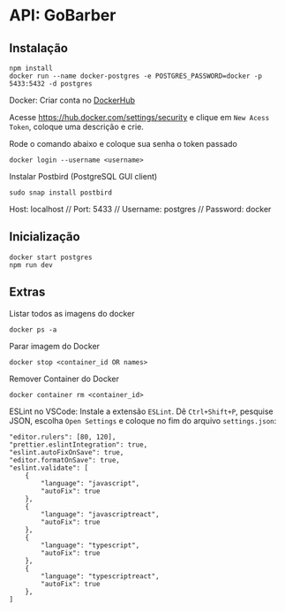 # API: GoBarber

## Instalação

```
npm install
docker run --name docker-postgres -e POSTGRES_PASSWORD=docker -p 5433:5432 -d postgres
```

Docker: Criar conta no [DockerHub](https://hub.docker.com/)

Acesse https://hub.docker.com/settings/security e clique em `New Acess Token`, coloque uma descrição e crie.

Rode o comando abaixo e coloque sua senha o token passado

```
docker login --username <username>
```

Instalar Postbird (PostgreSQL GUI client)

```
sudo snap install postbird
```

Host: localhost // Port: 5433 // Username: postgres // Password: docker

## Inicialização

```
docker start postgres
npm run dev
```

## Extras

Listar todos as imagens do docker

```
docker ps -a
```

Parar imagem do Docker

```
docker stop <container_id OR names>
```

Remover Container do Docker

```
docker container rm <container_id>
```

ESLint no VSCode: Instale a extensão `ESLint`. Dê `Ctrl+Shift+P`, pesquise JSON, escolha `Open Settings` e coloque no fim do arquivo `settings.json`:

```
"editor.rulers": [80, 120],
"prettier.eslintIntegration": true,
"eslint.autoFixOnSave": true,
"editor.formatOnSave": true,
"eslint.validate": [
    {
        "language": "javascript",
        "autoFix": true
    },
    {
        "language": "javascriptreact",
        "autoFix": true
    },
    {
        "language": "typescript",
        "autoFix": true
    },
    {
        "language": "typescriptreact",
        "autoFix": true
    },
]
```
